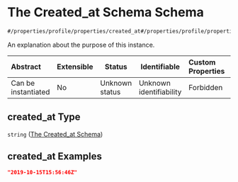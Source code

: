 # The Created_at Schema Schema

```txt
#/properties/profile/properties/created_at#/properties/profile/properties/created_at
```

An explanation about the purpose of this instance.


| Abstract            | Extensible | Status         | Identifiable            | Custom Properties | Additional Properties | Access Restrictions | Defined In                                                                                          |
| :------------------ | ---------- | -------------- | ----------------------- | :---------------- | --------------------- | ------------------- | --------------------------------------------------------------------------------------------------- |
| Can be instantiated | No         | Unknown status | Unknown identifiability | Forbidden         | Allowed               | none                | [policy_transaction.schema.json\*](../../out/policy_transaction.schema.json "open original schema") |

## created_at Type

`string` ([The Created_at Schema](policy_transaction-properties-the-profile-schema-properties-the-created_at-schema.md))

## created_at Examples

```json
"2019-10-15T15:56:46Z"
```
